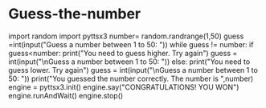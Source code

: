 # Guess-the-number
import random
import pyttsx3
number= random.randrange(1,50)
guess =int(input("Guess a number between 1 to 50: "))
while guess != number:
    if guess<number:
        print("You need to guess higher. Try again")
        guess = int(input("\nGuess a number between 1 to 50: "))
    else:
        print("You need to guess lower. Try again")
        guess = int(input("\nGuess a number between 1 to 50: "))
print("You guessed the number correctly. The number is ",number)
engine = pyttsx3.init()
engine.say("CONGRATULATIONS! YOU WON")
engine.runAndWait()
engine.stop()
